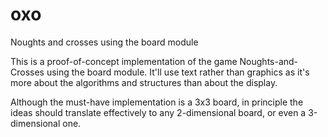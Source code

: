 # oxo
Noughts and crosses using the board module

This is a proof-of-concept implementation of the game Noughts-and-Crosses
using the board module. It'll use text rather than graphics as it's more
about the algorithms and structures than about the display.

Although the must-have implementation is a 3x3 board, in principle the ideas
should translate effectively to any 2-dimensional board, or even a 3-dimensional
one.